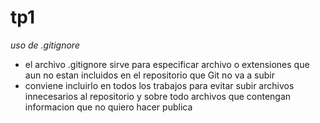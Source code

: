 # tp1

_uso de .gitignore_

- el archivo .gitignore sirve para especificar archivo o extensiones que aun no estan incluidos en el repositorio que Git no va a subir
- conviene incluirlo en todos los trabajos para evitar subir archivos innecesarios al repositorio y sobre todo archivos que contengan informacion que no quiero hacer publica
